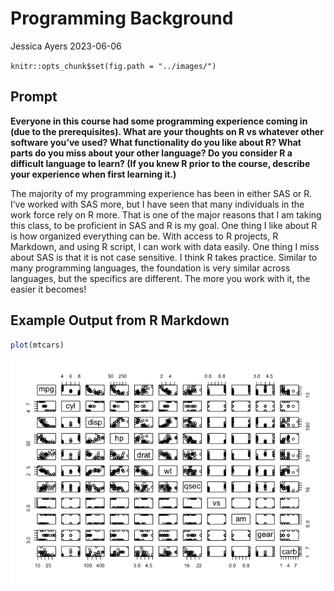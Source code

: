 Programming Background
================
Jessica Ayers
2023-06-06


`knitr::opts_chunk$set(fig.path = "../images/")`

## Prompt

**Everyone in this course had some programming experience coming in (due
to the prerequisites). What are your thoughts on R vs whatever other
software you’ve used? What functionality do you like about R? What parts
do you miss about your other language? Do you consider R a difficult
language to learn? (If you knew R prior to the course, describe your
experience when first learning it.)**

The majority of my programming experience has been in either SAS or R.
I’ve worked with SAS more, but I have seen that many individuals in the
work force rely on R more. That is one of the major reasons that I am
taking this class, to be proficient in SAS and R is my goal. One thing I
like about R is how organized everything can be. With access to R
projects, R Markdown, and using R script, I can work with data easily.
One thing I miss about SAS is that it is not case sensitive. I think R
takes practice. Similar to many programming languages, the foundation is
very similar across languages, but the specifics are different. The more
you work with it, the easier it becomes!

## Example Output from R Markdown

``` r
plot(mtcars)
```

![](../images/unnamed-chunk-3-1.png)<!-- -->
